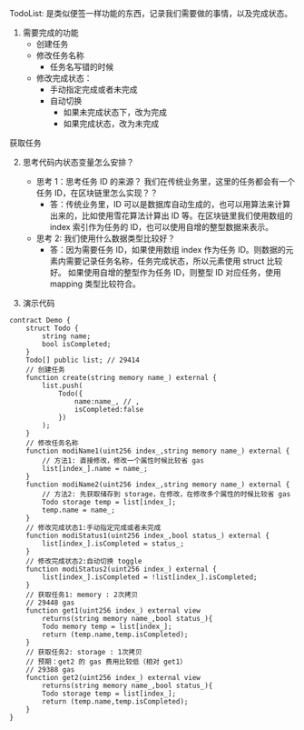 TodoList: 是类似便签一样功能的东西，记录我们需要做的事情，以及完成状态。 
1. 需要完成的功能
    - 创建任务
    - 修改任务名称
        - 任务名写错的时候
    - 修改完成状态：
        - 手动指定完成或者未完成
        - 自动切换
            - 如果未完成状态下，改为完成
            - 如果完成状态，改为未完成

获取任务 

2. 思考代码内状态变量怎么安排？ 
    - 思考 1：思考任务 ID 的来源？ 我们在传统业务里，这里的任务都会有一个任务 ID，在区块链里怎么实现？？ 
        - 答：传统业务里，ID 可以是数据库自动生成的，也可以用算法来计算出来的，比如使用雪花算法计算出 ID 等。在区块链里我们使用数组的 index 索引作为任务的 ID，也可以使用自增的整型数据来表示。 
    - 思考 2: 我们使用什么数据类型比较好？ 
        - 答：因为需要任务 ID，如果使用数组 index 作为任务 ID。则数据的元素内需要记录任务名称，任务完成状态，所以元素使用 struct 比较好。 如果使用自增的整型作为任务 ID，则整型 ID 对应任务，使用 mapping 类型比较符合。 

3. 演示代码
```solidity
contract Demo {
    struct Todo {
        string name;
        bool isCompleted;
    }
    Todo[] public list; // 29414
    // 创建任务
    function create(string memory name_) external {
        list.push(
            Todo({
                name:name_, // ,
                isCompleted:false
            })
        );
    }
    // 修改任务名称
    function modiName1(uint256 index_,string memory name_) external {
        // 方法1: 直接修改，修改一个属性时候比较省 gas
        list[index_].name = name_;
    }
    function modiName2(uint256 index_,string memory name_) external {
        // 方法2: 先获取储存到 storage，在修改，在修改多个属性的时候比较省 gas
        Todo storage temp = list[index_];
        temp.name = name_;
    }
    // 修改完成状态1:手动指定完成或者未完成
    function modiStatus1(uint256 index_,bool status_) external {
        list[index_].isCompleted = status_;
    }
    // 修改完成状态2:自动切换 toggle
    function modiStatus2(uint256 index_) external {
        list[index_].isCompleted = !list[index_].isCompleted;
    }
    // 获取任务1: memory : 2次拷贝
    // 29448 gas
    function get1(uint256 index_) external view
        returns(string memory name_,bool status_){
        Todo memory temp = list[index_];
        return (temp.name,temp.isCompleted);
    }
    // 获取任务2: storage : 1次拷贝
    // 预期：get2 的 gas 费用比较低（相对 get1）
    // 29388 gas
    function get2(uint256 index_) external view
        returns(string memory name_,bool status_){
        Todo storage temp = list[index_];
        return (temp.name,temp.isCompleted);
    }
}
```